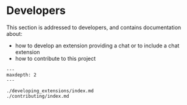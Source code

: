 # Developers

This section is addressed to developers, and contains documentation about:

- how to develop an extension providing a chat or to include a chat extension
- how to contribute to this project

```{toctree}
---
maxdepth: 2
---

./developing_extensions/index.md
./contributing/index.md
```

